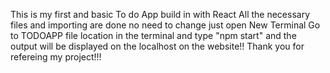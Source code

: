 This is my first and basic To do App build in with React
All the necessary files and importing are done no need to change 
just open New Terminal 
Go to TODOAPP file location in the terminal and type "npm start" and the output will be displayed on the localhost on the website!!
Thank you for refereing my project!!!